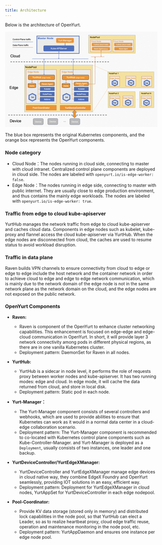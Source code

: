 ```yaml
---
title: Architecture
---
```


Below is the architecture of OpenYurt.

![img](../../../static/img/docs/core-concepts/arch.png)

The blue box represents the original Kubernetes components, and the orange box represents the OpenYurt components.

### Node category

- Cloud Node：The nodes running in cloud side, connecting to master with cloud intranet. Centralized control plane components are deployed in cloud side. The nodes are labeled with `openyurt.io/is-edge-worker: false`.
- Edge Node：The nodes running in edge side, connecting to master with public internet. They are usually close to edge production environment, and thus contains the mainly edge workloads. The nodes are labeled with `openyurt.io/is-edge-worker: true`.

### Traffic from edge to cloud kube-apiserver

YurtHub manages the network traffic from edge to cloud kube-apiserver and caches cloud data.
Components in edge nodes such as kubelet, kube-proxy and flannel access the cloud kube-apiserver via YurtHub.
When the edge nodes are disconnected from cloud, the caches are used to resume status to avoid workload disruption.

### Traffic in data plane

Raven builds VPN channels to ensure connectivity from cloud to edge or edge to edge include the host network and the container network in order to achieve cloud to edge and edge to edge network communication, which is mainly due to the network domain of the edge node is not in the same network plane as the network domain on the cloud, and the edge nodes are not exposed on the public network.

### OpenYurt Components

- **Raven:**
  - Raven is component of the OpenYurt to enhance cluster networking capabilities. This enhancement is focused on edge-edge and edge-cloud communication in OpenYurt.
    In short, it will provide layer 3 network connectivity among pods in different physical regions, as there are in one vanilla Kubernetes cluster.
  - Deployment pattern: DaemonSet for Raven in all nodes.

- **YurtHub:**
  - YurtHub is a sidecar in node level, it performs the role of requests proxy between worker nodes and kube-apiserver.
    It has two running modes: edge and cloud. In edge mode, it will cache the data returned from cloud, and store in local disk.
  - Deployment pattern: Static pod in each node.

- **Yurt-Manager：**
  - The Yurt-Manager component consists of several controllers and webhooks, which are used to provide abilities to ensure that Kubernetes can work as it would in a normal data center
    in a cloud-edge collaboration scenario.
  - Deployment pattern: The Yurt-Manager component is recommended to co-located with Kubernetes control plane components such as Kube-Controller-Manager. and Yurt-Manager is deployed as a `Deployment`, usually consists of
    two instances, one leader and one backup.

- **YurtDeviceController/YurtEdgeXManager:**
  - YurtDeviceController and YurtEdgeXManager manage edge devices in cloud native way, they combine EdgeX Foundry and OpenYurt seamlessly, providing IOT solutions in an easy, efficient way.
  - Deployment pattern: Deployment for YurtEdgeXManager in cloud nodes, YurtAppSet for YurtDeviceController in each edge nodepool.

- **Pool-Coordinator:**
  - Provide KV data storage (stored only in memory) and distributed lock capabilities in the node pool, so that YurtHub can elect a Leader, so as to realize heartbeat proxy, cloud edge traffic reuse, operation and maintenance monitoring in the node pool, etc.
  - Deployment pattern: YurtAppDaemon and ensures one instance per edge node pool.